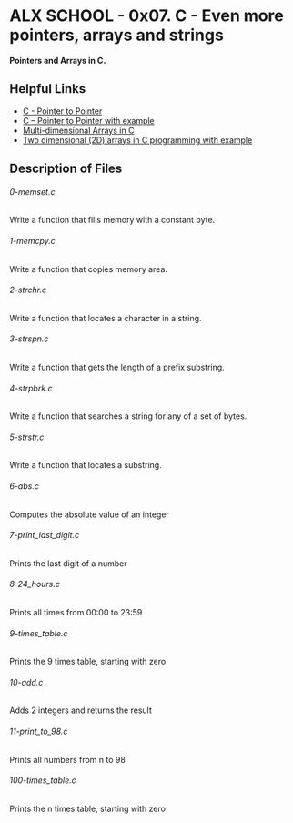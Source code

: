 # ALX SCHOOL - 0x07. C - Even more pointers, arrays and strings

**Pointers and Arrays in C.**

## Helpful Links
* [C - Pointer to Pointer](https://www.tutorialspoint.com/cprogramming/c_pointer_to_pointer.htm)
* [C – Pointer to Pointer with example](https://beginnersbook.com/2014/01/c-pointer-to-pointer/)
* [Multi-dimensional Arrays in C](https://www.tutorialspoint.com/cprogramming/c_multi_dimensional_arrays.htm)
* [Two dimensional (2D) arrays in C programming with example](https://beginnersbook.com/2014/01/2d-arrays-in-c-example/)


## Description of Files
<h6>0-memset.c</h6>
Write a function that fills memory with a constant byte.
<h6>1-memcpy.c</h6>
Write a function that copies memory area.
<h6>2-strchr.c</h6>
Write a function that locates a character in a string.
<h6>3-strspn.c</h6>
Write a function that gets the length of a prefix substring.
<h6>4-strpbrk.c</h6>
Write a function that searches a string for any of a set of bytes.
<h6>5-strstr.c</h6>
Write a function that locates a substring.
<h6>6-abs.c</h6>
Computes the absolute value of an integer
<h6>7-print_last_digit.c</h6>
Prints the last digit of a number
<h6>8-24_hours.c</h6>
Prints all times from 00:00 to 23:59
<h6>9-times_table.c</h6>
Prints the 9 times table, starting with zero
<h6>10-add.c</h6>
Adds 2 integers and returns the result
<h6>11-print_to_98.c</h6>
Prints all numbers from n to 98
<h6>100-times_table.c</h6>
Prints the n times table, starting with zero
